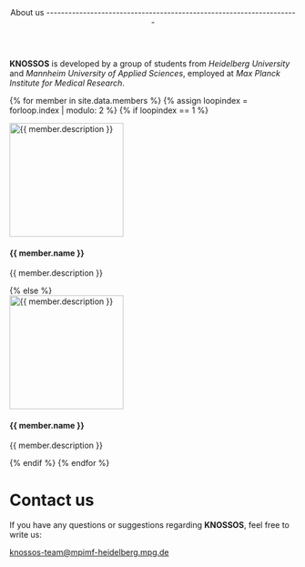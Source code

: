 <header class="major">
About us<span class="__icon"><i class="fa fa-home"></i></span>
---------------------------------------------------------------------
</header>

**KNOSSOS** is developed by a group of students from *Heidelberg University* and *Mannheim University of Applied Sciences*, employed at *Max Planck Institute for Medical Research*.

{% for member in site.data.members %}
{% assign loopindex = forloop.index | modulo: 2 %}
{% if loopindex == 1 %}
<div class="row -text-center -no-rhythm">
<div class="row__col">
<img class="-circle" src="{{ site.baseurl }}images/team/{{ member.picture }}" alt="{{ member.description }}" width="200" height="200">
<h4 class="-no-margin">{{ member.name }}</h4>
<p>{{ member.description }}</p>
</div>
{% else %}
<div class="row__col">
<img class="-circle" src="{{ site.baseurl }}images/team/{{ member.picture }}" alt="{{ member.description }}" width="200" height="200">
<h4 class="-no-margin">{{ member.name }}</h4>
<p>{{ member.description }}</p>
</div>
</div>
{% endif %}
{% endfor %}


Contact us
==========
If you have any questions or suggestions regarding **KNOSSOS**, feel free to write us:

<a href="mailto:knossos-team@mpimf-heidelberg.mpg.de" class="button special icon fa-envelope">knossos-team@mpimf-heidelberg.mpg.de</a>
